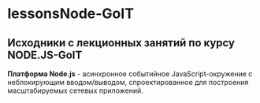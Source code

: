 # lessonsNode-GoIT

<h2>Исходники с лекционных занятий по курсу NODE.JS-GoIT</h2>

<p><b>Платформа Node.js</b> - асинхронное событийное JavaScript-окружение c неблокирующим вводом/выводом, спроектированное для построения масштабируемых сетевых приложений.</p>
